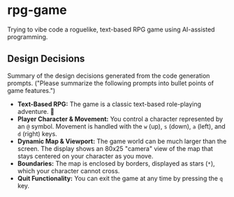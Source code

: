 # rpg-game
Trying to vibe code a roguelike, text-based RPG game using
AI-assisted programming.

## Design Decisions
Summary of the design decisions generated from the code generation prompts.
("Please summarize the following prompts into bullet points of game features.")

* **Text-Based RPG:** The game is a classic text-based role-playing adventure. 📜
* **Player Character & Movement:** You control a character represented by an `@` symbol. Movement is handled with the `w` (up), `s` (down), `a` (left), and `d` (right) keys.
* **Dynamic Map & Viewport:** The game world can be much larger than the screen. The display shows an 80x25 "camera" view of the map that stays centered on your character as you move.
* **Boundaries:** The map is enclosed by borders, displayed as stars (`*`), which your character cannot cross.
* **Quit Functionality:** You can exit the game at any time by pressing the `q` key.
